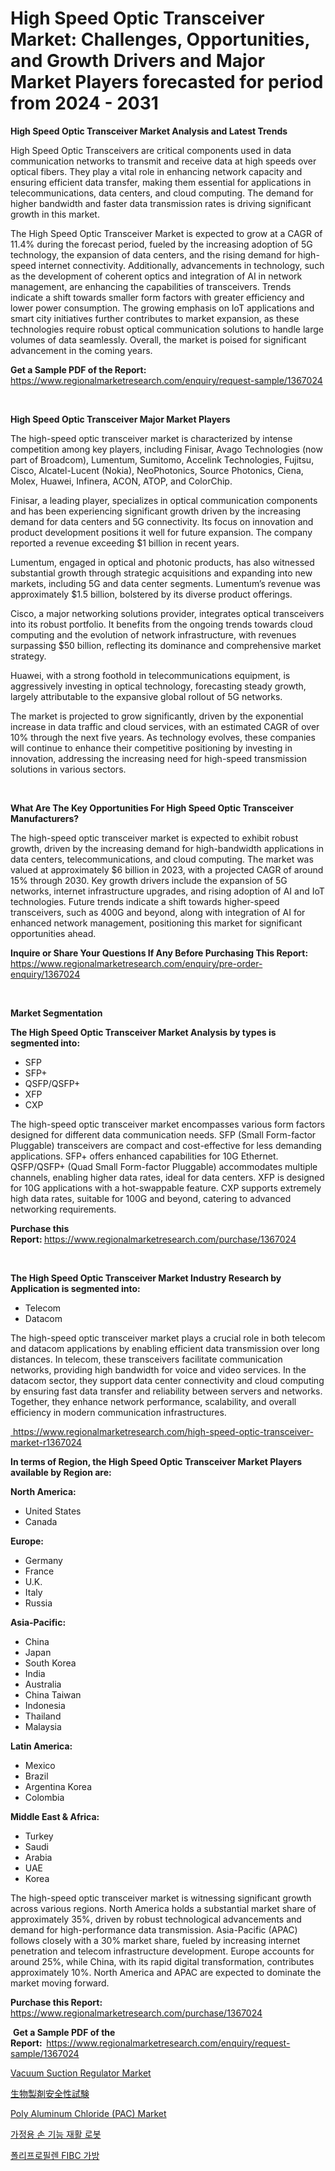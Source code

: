 <p><h1>High Speed Optic Transceiver Market: Challenges, Opportunities, and Growth Drivers and Major Market Players forecasted for period from 2024 - 2031</h1></p><p><strong>High Speed Optic Transceiver Market Analysis and Latest Trends</strong></p>
<p><p>High Speed Optic Transceivers are critical components used in data communication networks to transmit and receive data at high speeds over optical fibers. They play a vital role in enhancing network capacity and ensuring efficient data transfer, making them essential for applications in telecommunications, data centers, and cloud computing. The demand for higher bandwidth and faster data transmission rates is driving significant growth in this market.</p><p>The High Speed Optic Transceiver Market is expected to grow at a CAGR of 11.4% during the forecast period, fueled by the increasing adoption of 5G technology, the expansion of data centers, and the rising demand for high-speed internet connectivity. Additionally, advancements in technology, such as the development of coherent optics and integration of AI in network management, are enhancing the capabilities of transceivers. Trends indicate a shift towards smaller form factors with greater efficiency and lower power consumption. The growing emphasis on IoT applications and smart city initiatives further contributes to market expansion, as these technologies require robust optical communication solutions to handle large volumes of data seamlessly. Overall, the market is poised for significant advancement in the coming years.</p></p>
<p><strong>Get a Sample PDF of the Report:&nbsp;</strong> <a href="https://www.regionalmarketresearch.com/enquiry/request-sample/1367024">https://www.regionalmarketresearch.com/enquiry/request-sample/1367024</a></p>
<p>&nbsp;</p>
<p><strong>High Speed Optic Transceiver Major Market Players</strong></p>
<p><p>The high-speed optic transceiver market is characterized by intense competition among key players, including Finisar, Avago Technologies (now part of Broadcom), Lumentum, Sumitomo, Accelink Technologies, Fujitsu, Cisco, Alcatel-Lucent (Nokia), NeoPhotonics, Source Photonics, Ciena, Molex, Huawei, Infinera, ACON, ATOP, and ColorChip. </p><p>Finisar, a leading player, specializes in optical communication components and has been experiencing significant growth driven by the increasing demand for data centers and 5G connectivity. Its focus on innovation and product development positions it well for future expansion. The company reported a revenue exceeding $1 billion in recent years.</p><p>Lumentum, engaged in optical and photonic products, has also witnessed substantial growth through strategic acquisitions and expanding into new markets, including 5G and data center segments. Lumentum’s revenue was approximately $1.5 billion, bolstered by its diverse product offerings.</p><p>Cisco, a major networking solutions provider, integrates optical transceivers into its robust portfolio. It benefits from the ongoing trends towards cloud computing and the evolution of network infrastructure, with revenues surpassing $50 billion, reflecting its dominance and comprehensive market strategy.</p><p>Huawei, with a strong foothold in telecommunications equipment, is aggressively investing in optical technology, forecasting steady growth, largely attributable to the expansive global rollout of 5G networks.</p><p>The market is projected to grow significantly, driven by the exponential increase in data traffic and cloud services, with an estimated CAGR of over 10% through the next five years. As technology evolves, these companies will continue to enhance their competitive positioning by investing in innovation, addressing the increasing need for high-speed transmission solutions in various sectors.</p></p>
<p>&nbsp;</p>
<p><strong>What Are The Key Opportunities For High Speed Optic Transceiver Manufacturers?</strong></p>
<p><p>The high-speed optic transceiver market is expected to exhibit robust growth, driven by the increasing demand for high-bandwidth applications in data centers, telecommunications, and cloud computing. The market was valued at approximately $6 billion in 2023, with a projected CAGR of around 15% through 2030. Key growth drivers include the expansion of 5G networks, internet infrastructure upgrades, and rising adoption of AI and IoT technologies. Future trends indicate a shift towards higher-speed transceivers, such as 400G and beyond, along with integration of AI for enhanced network management, positioning this market for significant opportunities ahead.</p></p>
<p><strong>Inquire or Share Your Questions If Any Before Purchasing This Report:</strong> <a href="https://www.regionalmarketresearch.com/enquiry/pre-order-enquiry/1367024">https://www.regionalmarketresearch.com/enquiry/pre-order-enquiry/1367024</a></p>
<p>&nbsp;</p>
<p><strong>Market Segmentation</strong></p>
<p><strong>The High Speed Optic Transceiver Market Analysis by types is segmented into:</strong></p>
<p><ul><li>SFP</li><li>SFP+</li><li>QSFP/QSFP+</li><li>XFP</li><li>CXP</li></ul></p>
<p><p>The high-speed optic transceiver market encompasses various form factors designed for different data communication needs. SFP (Small Form-factor Pluggable) transceivers are compact and cost-effective for less demanding applications. SFP+ offers enhanced capabilities for 10G Ethernet. QSFP/QSFP+ (Quad Small Form-factor Pluggable) accommodates multiple channels, enabling higher data rates, ideal for data centers. XFP is designed for 10G applications with a hot-swappable feature. CXP supports extremely high data rates, suitable for 100G and beyond, catering to advanced networking requirements.</p></p>
<p><strong>Purchase this Report:&nbsp;</strong><a href="https://www.regionalmarketresearch.com/purchase/1367024">https://www.regionalmarketresearch.com/purchase/1367024</a></p>
<p>&nbsp;</p>
<p><strong>The High Speed Optic Transceiver Market Industry Research by Application is segmented into:</strong></p>
<p><ul><li>Telecom</li><li>Datacom</li></ul></p>
<p><p>The high-speed optic transceiver market plays a crucial role in both telecom and datacom applications by enabling efficient data transmission over long distances. In telecom, these transceivers facilitate communication networks, providing high bandwidth for voice and video services. In the datacom sector, they support data center connectivity and cloud computing by ensuring fast data transfer and reliability between servers and networks. Together, they enhance network performance, scalability, and overall efficiency in modern communication infrastructures.</p></p>
<p><a href="https://www.regionalmarketresearch.com/high-speed-optic-transceiver-market-r1367024">&nbsp;https://www.regionalmarketresearch.com/high-speed-optic-transceiver-market-r1367024</a></p>
<p><strong>In terms of Region, the High Speed Optic Transceiver Market Players available by Region are:</strong></p>
<p>
    <p> <strong> North America: </strong>
        <ul>
            <li>United States</li>
            <li>Canada</li>
        </ul>
        </p> 
    <p> <strong> Europe: </strong>
        <ul>
            <li>Germany</li>
            <li>France</li>
            <li>U.K.</li>
            <li>Italy</li>
            <li>Russia</li>
        </ul>
        </p> 
    <p> <strong> Asia-Pacific: </strong>
        <ul>
            <li>China</li>
            <li>Japan</li>
            <li>South Korea</li>
            <li>India</li>
            <li>Australia</li>
            <li>China Taiwan</li>
            <li>Indonesia</li>
            <li>Thailand</li>
            <li>Malaysia</li>
        </ul>
        </p> 
    <p> <strong> Latin America: </strong>
        <ul>
            <li>Mexico</li>
            <li>Brazil</li>
            <li>Argentina Korea</li>
            <li>Colombia</li>
        </ul>
        </p> 
    <p> <strong> Middle East & Africa: </strong>
        <ul>
            <li>Turkey</li>
            <li>Saudi</li>
            <li>Arabia</li>
            <li>UAE</li>
            <li>Korea</li>
        </ul>
    </p>
    </p>
<p><p>The high-speed optic transceiver market is witnessing significant growth across various regions. North America holds a substantial market share of approximately 35%, driven by robust technological advancements and demand for high-performance data transmission. Asia-Pacific (APAC) follows closely with a 30% market share, fueled by increasing internet penetration and telecom infrastructure development. Europe accounts for around 25%, while China, with its rapid digital transformation, contributes approximately 10%. North America and APAC are expected to dominate the market moving forward.</p></p>
<p><strong>Purchase this Report: </strong><a href="https://www.regionalmarketresearch.com/purchase/1367024">https://www.regionalmarketresearch.com/purchase/1367024</a></p>
<p>&nbsp;<strong>Get a Sample PDF of the Report:&nbsp;&nbsp;</strong><a href="https://www.regionalmarketresearch.com/enquiry/request-sample/1367024">https://www.regionalmarketresearch.com/enquiry/request-sample/1367024</a></p>
<p><strong></strong></p>
<p><p><a href="https://www.linkedin.com/pulse/global-vacuum-suction-regulator-market-opportunities-forecast-period-ggbuc?trackingId=qAmOHmDYQ5WqPmosqS4Ivw%3D%3D">Vacuum Suction Regulator Market</a></p><p><a href="https://medium.com/@alaynarohan2023/%E3%82%B0%E3%83%AD%E3%83%BC%E3%83%90%E3%83%AB%E3%83%90%E3%82%A4%E3%82%AA%E3%83%AD%E3%82%B8%E3%82%AF%E3%82%B9%E5%AE%89%E5%85%A8%E6%80%A7%E8%A9%A6%E9%A8%93%E5%B8%82%E5%A0%B4%E3%81%AE%E6%A9%9F%E4%BC%9A%E3%81%A8%E5%B8%82%E5%A0%B4%E3%81%AE%E8%AA%B2%E9%A1%8C-2024%E5%B9%B4-2031%E5%B9%B4-7102852a07e2?postPublishedType=repub">生物製剤安全性試験</a></p><p><a href="https://issuu.com/reportprime-2/docs/poly-aluminum-chloride-pac-market-s_1d72ae1eb1d7d7">Poly Aluminum Chloride (PAC) Market</a></p><p><a href="https://medium.com/@goldilocks06/%EA%B0%80%EC%A0%95%EC%9A%A9-%EC%86%90-%EA%B8%B0%EB%8A%A5-%EC%9E%AC%ED%99%9C-%EB%A1%9C%EB%B4%87-%EC%8B%9C%EC%9E%A5-%EB%B6%84%EC%84%9D-%EB%B3%B4%EA%B3%A0%EC%84%9C-%EC%A7%80%EC%97%AD-%EC%9C%A0%ED%98%95-%EC%B4%89%EA%B0%81-%ED%94%BC%EB%93%9C%EB%B0%B1-%EC%9E%AC%ED%99%9C-%EB%A1%9C%EB%B4%87-%EC%A7%80%EB%8A%A5%ED%98%95-%EB%A1%9C%EB%B4%87-%ED%8C%94-%EB%A1%9C%EB%B4%87-%ED%8C%94-%EB%B0%8F-%EC%9D%91%EC%9A%A9-%EB%B6%84%EC%95%BC-%EA%B0%80%EC%A0%95-%EC%9E%AC%ED%99%9C-%EC%84%BC%ED%84%B0-%EC%97%90-%EB%94%B0%EB%A5%B8-%EA%B8%80%EB%A1%9C%EB%B2%8C-%ED%86%B5%EC%B0%B0%EB%A0%A5-632067df05bd">가정용 손 기능 재활 로봇</a></p><p><a href="https://medium.com/@will_j_is/%ED%8F%B4%EB%A6%AC%ED%94%84%EB%A1%9C%ED%95%84%EB%A0%8C-fibc-%EB%B0%B1-%EC%8B%9C%EC%9E%A5-%EC%9D%B8%EC%82%AC%EC%9D%B4%ED%8A%B8-%EC%A0%9C%ED%92%88-%EC%9C%A0%ED%98%95-%EC%9D%91%EC%9A%A9-%EB%8F%99%ED%96%A5-%EB%B0%8F-2024%EB%85%84%EB%B6%80%ED%84%B0-2031%EB%85%84%EA%B9%8C%EC%A7%80%EC%9D%98-%EC%A7%80%EC%97%AD-%EB%B6%84%EC%84%9D-67429c60c041">폴리프로필렌 FIBC 가방</a></p></p>